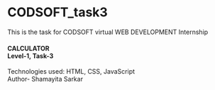 # CODSOFT_task3
This is the task for CODSOFT virtual WEB DEVELOPMENT Internship
<br>
<h4>CALCULATOR <br>
  Level-1,   Task-3 
</h4>
Technologies used:  HTML, CSS, JavaScript <br>
Author- Shamayita Sarkar
